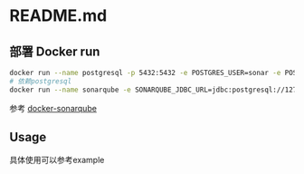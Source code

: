 # README.md

## 部署 Docker run

```bash
docker run --name postgresql -p 5432:5432 -e POSTGRES_USER=sonar -e POSTGRES_PASSWORD=sonar -e POSTGRE_DB=sonar -d postgres:10.4
# 依赖postgresql
docker run --name sonarqube -e SONARQUBE_JDBC_URL=jdbc:postgresql://127.0.0.1:5432/sonar -p 9000:9000 -d sonarqube:7.1
```

参考 [docker-sonarqube](https://github.com/SonarSource/docker-sonarqube/blob/master/recipes.md)

## Usage

具体使用可以参考example